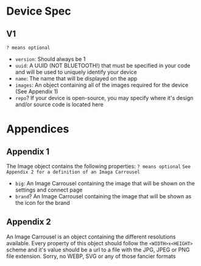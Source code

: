 # Device Spec
## V1
`? means optional`
* `version`: Should always be 1
* `uuid`: A UUID (NOT BLUETOOTH!) that must be specified in your code and will be used to uniquely identify your device
* `name`: The name that will be displayed on the app
* `images`: An object containing all of the images required for the device (See Appendix 1)
* `repo`? If your device is open-source, you may specify where it's design and/or source code is located here

# Appendices
## Appendix 1
The Image object contains the following properties:
`? means optional`
`See  Appendix 2 for a definition of an Imaga Carrousel`
* `big`: An Image Carrousel containing the image that will be shown on the settings and connect page
* `brand`? An Image Carrousel containing the image that will be shown as the icon for the brand

## Appendix 2
An Image Carrousel is an object containing the different resolutions available.
Every property of this object should follow the `<WIDTH>x<HEIGHT>` scheme and it's value should be a url to a file with the JPG, JPEG or PNG file extension.
Sorry, no WEBP, SVG or any of those fancier formats
